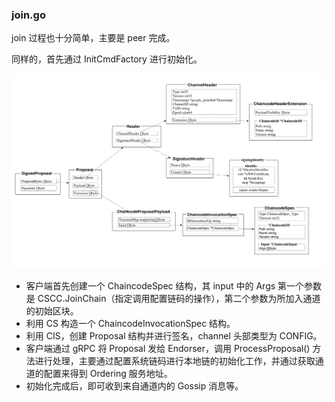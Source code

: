 ### join.go

join 过程也十分简单，主要是 peer 完成。

同样的，首先通过 InitCmdFactory 进行初始化。

![Signed Proposal 结构](../_images/signed_proposal.png)

* 客户端首先创建一个 ChaincodeSpec 结构，其 input 中的 Args 第一个参数是 CSCC.JoinChain（指定调用配置链码的操作），第二个参数为所加入通道的初始区块。
* 利用 CS 构造一个 ChaincodeInvocationSpec 结构。
* 利用 CIS，创建 Proposal 结构并进行签名，channel 头部类型为 CONFIG。
* 客户端通过 gRPC 将 Proposal 发给 Endorser，调用 ProcessProposal() 方法进行处理，主要通过配置系统链码进行本地链的初始化工作，并通过获取通道的配置来得到 Ordering 服务地址。
* 初始化完成后，即可收到来自通道内的 Gossip 消息等。